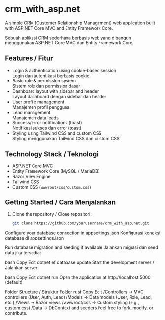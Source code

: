 # crm_with_asp.net

A simple CRM (Customer Relationship Management) web application built with ASP.NET Core MVC and Entity Framework Core.

Sebuah aplikasi CRM sederhana berbasis web yang dibangun menggunakan ASP.NET Core MVC dan Entity Framework Core.

## Features / Fitur

- Login & authentication using cookie-based session  
  Login dan autentikasi berbasis cookie
- Basic role & permission system  
  Sistem role dan permission dasar
- Dashboard layout with sidebar and header  
  Layout dashboard dengan sidebar dan header
- User profile management  
  Manajemen profil pengguna
- Lead management  
  Manajemen data leads
- Success/error notifications (toast)  
  Notifikasi sukses dan error (toast)
- Styling using Tailwind CSS and custom CSS  
  Styling menggunakan Tailwind CSS dan custom CSS

## Technology Stack / Teknologi

- ASP.NET Core MVC
- Entity Framework Core (MySQL / MariaDB)
- Razor View Engine
- Tailwind CSS
- Custom CSS (`wwwroot/css/custom.css`)

## Getting Started / Cara Menjalankan

1. Clone the repository / Clone repositori:
   ```bash
   git clone https://github.com/yourusername/crm_with_asp.net.git
Configure your database connection in appsettings.json
Konfigurasi koneksi database di appsettings.json

Run database migration and seeding if available
Jalankan migrasi dan seed data jika tersedia:

bash
Copy
Edit
dotnet ef database update
Start the development server / Jalankan server:

bash
Copy
Edit
dotnet run
Open the application at http://localhost:5000 (default)

Folder Structure / Struktur Folder
rust
Copy
Edit
/Controllers     -> MVC controllers (User, Auth, Lead)
/Models          -> Data models (User, Role, Lead, etc.)
/Views           -> Razor views
/wwwroot/css     -> Custom styling (e.g., custom.css)
/Data            -> DbContext and seeders
Feel free to fork, modify, or contribute.
